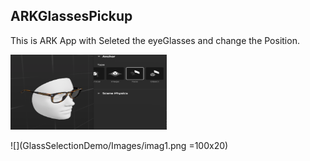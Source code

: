 ## ARKGlassesPickup
This is ARK App with Seleted the eyeGlasses and change the Position.

<img src="GlassSelectionDemo/Images/imag1.png" alt="Your image title" width="250" height="120" />

![](GlassSelectionDemo/Images/imag1.png =100x20)





